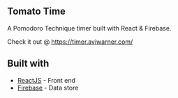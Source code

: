 ## Tomato Time

A Pomodoro Technique timer built with React & Firebase.

Check it out @ https://timer.aviwarner.com/

## Built with

- [ReactJS](https://reactjs.org/) - Front end
- [Firebase](https://firebase.google.com/) - Data store

